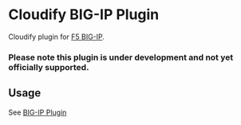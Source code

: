 # Cloudify BIG-IP Plugin

Cloudify plugin for [F5 BIG-IP](https://f5.com/products/big-ip).

### Please note this plugin is under development and not yet officially supported.

## Usage

See [BIG-IP Plugin](http://getcloudify.org/guide/3.1/plugin-bigip.html)